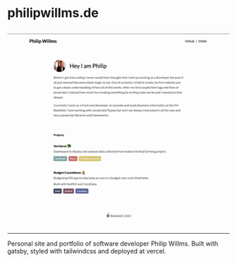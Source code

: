 # philipwillms.de

## ![screenshot philipwillms.de](./src/images/screenshot.png)

---

Personal site and portfolio of software developer Philip Willms. Built with gatsby, styled with tailwindcss and deployed at vercel.
